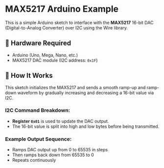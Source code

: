 # MAX5217 Arduino Example

This is a simple Arduino sketch to interface with the **MAX5217** 16-bit DAC (Digital-to-Analog Converter) over I2C using the Wire library.

## 🔧 Hardware Required

- Arduino (Uno, Mega, Nano, etc.)
- MAX5217 DAC module (I2C address: `0x1F`)

## 🧠 How It Works

This sketch initializes the MAX5217 and sends a smooth ramp-up and ramp-down waveform by gradually increasing and decreasing a 16-bit value via I2C.

### I2C Command Breakdown:

- **Register `0x01`** is used to update the DAC output.
- The 16-bit value is split into high and low bytes before being transmitted.

### Example Output Sequence:
- Ramps DAC output up from 0 to 65535 in steps
- Then ramps back down from 65535 to 0
- Repeats continuously
